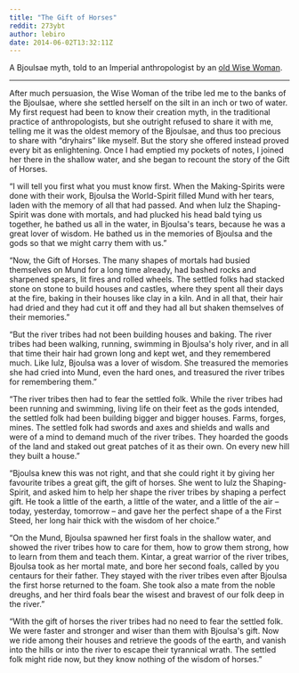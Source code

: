 ```yaml
---
title: "The Gift of Horses"
reddit: 273ybt
author: lebiro
date: 2014-06-02T13:32:11Z
---
```


A Bjoulsae myth, told to an Imperial anthropologist by an [old Wise Woman](http://th09.deviantart.net/fs71/PRE/i/2014/005/7/3/bjoulsae_witch_by_lebiro-d70zhks.jpg).

----

After much persuasion, the Wise Woman of the tribe led me to the banks of the Bjoulsae, where she settled herself on the silt in an inch or two of water. My first request had been to know their creation myth, in the traditional practice of anthropologists, but she outright refused to share it with me, telling me it was the oldest memory of the Bjoulsae, and thus too precious to share with “dryhairs” like myself. But the story she offered instead proved every bit as enlightening. Once I had emptied my pockets of notes, I joined her there in the shallow water, and she began to recount the story of the Gift of Horses. 

“I will tell you first what you must know first. When the Making-Spirits were done with their work, Bjoulsa the World-Spirit filled Mund with her tears, laden with the memory of all that had passed. And when Iulz the Shaping-Spirit was done with mortals, and had plucked his head bald tying us together, he bathed us all in the water, in Bjoulsa's tears, because he was a great lover of wisdom. He bathed us in the memories of Bjoulsa and the gods so that we might carry them with us.”

“Now, the Gift of Horses. The many shapes of mortals had busied themselves on Mund for a long time already, had bashed rocks and sharpened spears, lit fires and rolled wheels. The settled folks had stacked stone on stone to build houses and castles, where they spent all their days at the fire, baking in their houses like clay in a kiln. And in all that, their hair had dried and they had cut it off and they had all but shaken themselves of their memories.”

“But the river tribes had not been building houses and baking. The river tribes had been walking, running, swimming in Bjoulsa's holy river, and in all that time their hair had grown long and kept wet, and they remembered much. Like Iulz, Bjoulsa was a lover of wisdom. She treasured the memories she had cried into Mund, even the hard ones, and treasured the river tribes for remembering them.”

“The river tribes then had to fear the settled folk. While the river tribes had been running and swimming, living life on their feet as the gods intended, the settled folk had been building bigger and bigger houses. Farms, forges, mines. The settled folk had swords and axes and shields and walls and were of a mind to demand much of the river tribes. They hoarded the goods of the land and staked out great patches of it as their own. On every new hill they built a house.”

“Bjoulsa knew this was not right, and that she could right it by giving her favourite tribes a great gift, the gift of horses. She went to Iulz the Shaping-Spirit, and asked him to help her shape the river tribes by shaping a perfect gift. He took a little of the earth, a little of the water, and a little of the air – today, yesterday, tomorrow – and gave her the perfect shape of a the First Steed, her long hair thick with the wisdom of her choice.”

“On the Mund, Bjoulsa spawned her first foals in the shallow water, and showed the river tribes how to care for them, how to grow them strong, how to learn from them and teach them. Kintar, a great warrior of the river tribes, Bjoulsa took as her mortal mate, and bore her second foals, called by you centaurs for their father. They stayed with the river tribes even after Bjoulsa the first horse returned to the foam. She took also a mate from the noble dreughs, and her third foals bear the wisest and bravest of our folk deep in the river.”

“With the gift of horses the river tribes had no need to fear the settled folk. We were faster and stronger and wiser than them with Bjoulsa's gift. Now we ride among their houses and retrieve the goods of the earth, and vanish into the hills or into the river to escape their tyrannical wrath. The settled folk might ride now, but they know nothing of the wisdom of horses.”
